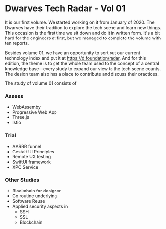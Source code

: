 # Dwarves Tech Radar - Vol 01

It is our first volume. We started working on it from January of 2020. The Dwarves have their tradition to explore the tech scene and learn new things. This occasion is the first time we sit down and do it in written form. It's a bit hard for the engineers at first, but we managed to complete the volume with ten reports.

Besides volume 01, we have an opportunity to sort out our current technology index and put it at https://d.foundation/radar. And for this edition, the theme is to get the whole team used to the concept of a central knowledge base—every study to expand our view to the tech scene counts. The design team also has a place to contribute and discuss their practices.

The study of volume 01 consists of

### Assess
- WebAssemby
- Progressive Web App
- Three.js
- Istio

### Trial
- AARRR funnel
- Gestalt UI Principles
- Remote UX testing
- SwiftUI framework
- XPC Service

### Other Studies
- Blockchain for designer
- Go routine underlying
- Software Reuse
- Applied security aspects in
  - SSH
  - SSL
  - Blockchain

